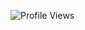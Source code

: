 ![Profile Views](https://hits.seeyoufarm.com/api/count/incr/badge.svg?url=https%3A%2F%2Fgithub.com%2Fjosec07&title=Profile%20Views)
